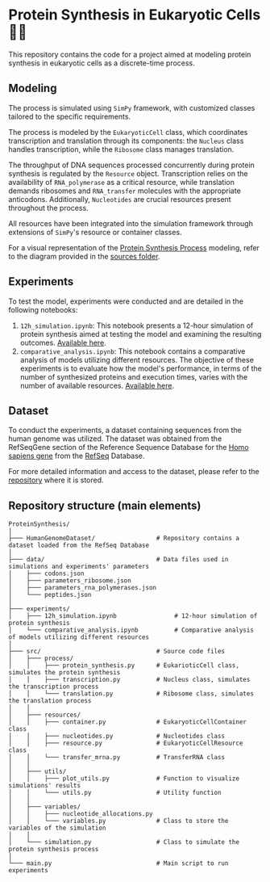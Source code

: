 # Protein Synthesis in Eukaryotic Cells 🧬🧫
This repository contains the code for a project aimed at modeling protein synthesis in eukaryotic cells as a discrete-time process.

## Modeling
The process is simulated using `SimPy` framework, with customized classes tailored to the specific requirements. 

The process is modeled by the `EukaryoticCell` class, which coordinates transcription and translation through its components: the `Nucleus` class handles transcription, while the `Ribosome` class manages translation. 

The throughput of DNA sequences processed concurrently during protein synthesis is regulated by the `Resource` object. Transcription relies on the availability of `RNA_polymerase` as a critical resource, while translation demands ribosomes and `RNA_transfer` molecules with the appropriate anticodons. Additionally, `Nucleotides` are crucial resources present throughout the process. 

All resources have been integrated into the simulation framework through extensions of `SimPy`'s resource or container classes.

For a visual representation of the [Protein Synthesis Process](sources/ProteinSynthesisProcess.png) modeling, refer to the diagram provided in the [sources folder](sources/).

## Experiments
To test the model, experiments were conducted and are detailed in the following notebooks:
1. `12h_simulation.ipynb`: This notebook presents a 12-hour simulation of protein synthesis aimed at testing the model and examining the resulting outcomes. [Available here](experiments/12h_simulation.ipynb).
2. `comparative_analysis.ipynb`: This notebook contains a comparative analysis of models utilizing different resources. The objective of these experiments is to evaluate how the model's performance, in terms of the number of synthesized proteins and execution times, varies with the number of available resources. [Available here](experiments/comparative_analysis.ipynb).

## Dataset
To conduct the experiments, a dataset containing sequences from the human genome was utilized. The dataset was obtained from the RefSeqGene section of the Reference Sequence Database for the [Homo sapiens gene](https://ftp.ncbi.nih.gov/refseq/H_sapiens/RefSeqGene/) from the [RefSeq](https://www.ncbi.nlm.nih.gov/refseq/) Database.

For more detailed information and access to the dataset, please refer to the [repository](https://github.com/GiuliaGhisolfi/HumanGenomeDataset) where it is stored.

## Repository structure (main elements)
```
ProteinSynthesis/
│
├─── HumanGenomeDataset/                 # Repository contains a dataset loaded from the RefSeq Database
│
├─── data/                               # Data files used in simulations and experiments' parameters
│    ├─── codons.json
│    ├─── parameters_ribosome.json
│    ├─── parameters_rna_polymerases.json
│    └─── peptides.json
│
├─── experiments/
│    ├─── 12h_simulation.ipynb                # 12-hour simulation of protein synthesis
│    └─── comparative_analysis.ipynb          # Comparative analysis of models utilizing different resources
│
├─── src/                                # Source code files
│    ├─── process/
│    │    ├─── protein_synthesis.py      # EukarioticCell class, simulates the protein synthesis
│    │    ├─── transcription.py          # Nucleus class, simulates the transcription process
│    │    └─── translation.py            # Ribosome class, simulates the translation process
│    │
│    ├─── resources/
│    │    ├─── container.py              # EukaryoticCellContainer class
│    │    ├─── nucleotides.py            # Nucleotides class
│    │    ├─── resource.py               # EukaryoticCellResource class
│    │    └─── transfer_mrna.py          # TransferRNA class
│    │
│    ├─── utils/
│    │    ├─── plot_utils.py             # Function to visualize simulations' results
│    │    └─── utils.py                  # Utility function
│    │
│    ├─── variables/
│    │    ├─── nucleotide_allocations.py
│    │    └─── variables.py              # Class to store the variables of the simulation
│    │
│    └─── simulation.py                  # Class to simulate the protein synthesis process
│
└─── main.py                             # Main script to run experiments
```
